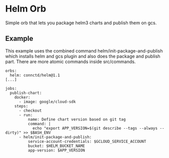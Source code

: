 # Helm Orb

Simple orb that lets you package helm3 charts and publish them on gcs.

## Example

This example uses the combined command helm/init-package-and-publish which installs helm and gcs plugin and also does the package and publish part. There are more atomic commands inside src/commands.

```
orbs:
  helm: connctd/helm@1.1
[...]

jobs:
  publish-chart:
    docker:
      - image: google/cloud-sdk
    steps:
      - checkout
      - run:
          name: Define chart version based on git tag
          command: |
            echo "export APP_VERSION=$(git describe --tags --always --dirty)" >> $BASH_ENV
      - helm/init-package-and-publish:
          service-account-credentials: $GCLOUD_SERVICE_ACCOUNT
          bucket: $HELM_BUCKET_NAME
          app-version: $APP_VERSION
```